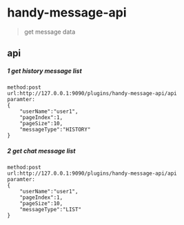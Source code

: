 # handy-message-api

> get message data 

## api
##### 1 get history message list
```
method:post
url:http://127.0.0.1:9090/plugins/handy-message-api/api
paramter:
{
    "userName":"user1",
    "pageIndex":1,
    "pageSize":10,
    "messageType":"HISTORY"
}
```
##### 2 get chat message list
```
method:post
url:http://127.0.0.1:9090/plugins/handy-message-api/api
paramter:
{
    "userName":"user1",
    "pageIndex":1,
    "pageSize":10,
    "messageType":"LIST"
}
```

